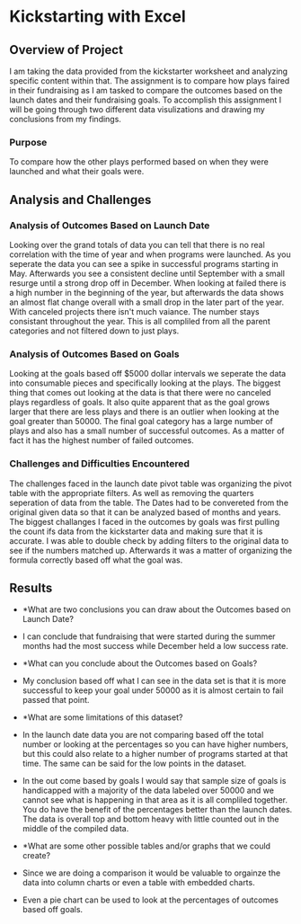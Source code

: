 # Kickstarting with Excel

## Overview of Project
I am taking the data provided from the kickstarter worksheet and analyzing specific content within that. The assignment is to compare how plays faired in their fundraising as I am tasked to compare the outcomes based on the launch dates and their fundraising goals. To accomplish this assignment I will be going through two different data visulizations and drawing my conclusions from my findings.

### Purpose
To compare how the other plays performed based on when they were launched and what their goals were.
## Analysis and Challenges

### Analysis of Outcomes Based on Launch Date
Looking over the grand totals of data you can tell that there is no real correlation with the time of year and when programs were launched. As you seperate the data you can see a spike in successful programs starting in May. Afterwards you see a consistent decline until September with a small resurge until a strong drop off in December. When looking at failed there is a high number in the beginning of the year, but afterwards the data shows an almost flat change overall with a small drop in the later part of the year. With canceled projects there isn't much vaiance. The number stays consistant throughout the year. This is all compliled from all the parent categories and not filtered down to just plays. 

### Analysis of Outcomes Based on Goals
Looking at the goals based off $5000 dollar intervals we seperate the data into consumable pieces and specifically looking at the plays. The biggest thing that comes out looking at the data is that there were no canceled plays regardless of goals. It also quite apparent that as the goal grows larger that there are less plays and there is an outlier when looking at the goal greater than 50000. The final goal category has a large number of plays and also has a small number of successful outcomes. As a matter of fact it has the highest number of failed outcomes. 
### Challenges and Difficulties Encountered
The challenges faced in the launch date pivot table was organizing the pivot table with the appropriate filters. As well as removing the quarters seperation of data from the table. The Dates had to be convereted from the original given data so that it can be analyzed based of months and years. 
The biggest challanges I faced in the outcomes by goals was first pulling the count ifs data from the kickstarter data and making sure that it is accurate. I was able to double check by adding filters to the original data to see if the numbers matched up. Afterwards it was a matter of organizing the formula correctly based off what the goal was. 
## Results

- *What are two conclusions you can draw about the Outcomes based on Launch Date?
- I can conclude that fundraising that were started during the summer months had the most success while December held a low success rate. 

- *What can you conclude about the Outcomes based on Goals?
- My conclusion based off what I can see in the data set is that it is more successful to keep your goal under 50000 as it is almost certain to fail passed that point.

- *What are some limitations of this dataset?
- In the launch date data you are not comparing based off the total number or looking at the percentages so you can have higher numbers, but this could also relate to a higher number of programs started at that time. The same can be said for the low points in the dataset. 
- In the out come based by goals I would say that sample size of goals is handicapped with a majority of the data labeled over 50000 and we cannot see what is happening in that area as it is all compliled together. You do have the benefit of the percentages better than the launch dates. The data is overall top and bottom heavy with little counted out in the middle of the compiled data.

- *What are some other possible tables and/or graphs that we could create?
- Since we are doing a comparison it would be valuable to orgainze the data into column charts or even a table with embedded charts. 
- Even a pie chart can be used to look at the percentages of outcomes based off goals.
